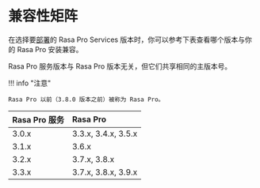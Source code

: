 # 兼容性矩阵

在选择要[部署](deploy/deploy-rasa-pro-services.md)的 Rasa Pro Services 版本时，你可以参考下表查看哪个版本与你的 Rasa Pro 安装兼容。

Rasa Pro 服务版本与 Rasa Pro 版本无关，但它们共享相同的主版本号。

!!! info "注意"

    Rasa Pro 以前（3.8.0 版本之前）被称为 Rasa Pro。

| Rasa Pro 服务     | Rasa Pro            |
| :---------------- | :------------------ |
| 3.0.x             | 3.3.x, 3.4.x, 3.5.x |
| 3.1.x             | 3.6.x               |
| 3.2.x             | 3.7.x, 3.8.x        |
| 3.3.x             | 3.7.x, 3.8.x, 3.9.x |
